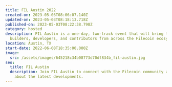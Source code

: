 ```yaml
---
title: FIL Austin 2022
created-on: 2023-05-03T08:06:07.140Z
updated-on: 2023-05-03T08:18:13.718Z
published-on: 2023-05-03T08:22:38.798Z
category: hosted
description: FIL Austin is a one-day, two-track event that will bring together
  builders, developers, and contributors from across the Filecoin ecosystem!
location: Austin, TX
start-date: 2022-06-08T18:35:00.000Z
image:
  src: /assets/images/645218c34b08773d70df834b_fil-austin.jpg
seo:
  title: FIL Austin
  description: Join FIL Austin to connect with the Filecoin community and learn
    about the latest developments.
---
```

